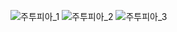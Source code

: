![주투피아_1](https://user-images.githubusercontent.com/78736678/146302006-8277fcbc-6ad1-42ea-84b7-0ce169f2f586.jpg)
![주투피아_2](https://user-images.githubusercontent.com/78736678/146302016-a9f3e75a-3570-49cf-b357-bdd039b778cf.jpg)
![주투피아_3](https://user-images.githubusercontent.com/78736678/146302032-9e832c20-540f-4b14-bd61-9c119dbe1a2d.jpg)
